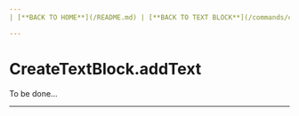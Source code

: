 ```yaml
---
| [**BACK TO HOME**](/README.md) | [**BACK TO TEXT BLOCK**](/commands/createTextBlock/MAIN.md) |

---
```

# CreateTextBlock.addText
To be done...

---
